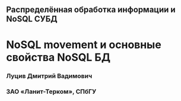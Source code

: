 ## Распределённая обработка информации и NoSQL СУБД

# NoSQL movement и основные свойства NoSQL БД

### Луцив Дмитрий Вадимович
### ЗАО «Ланит-Терком», СПбГУ
